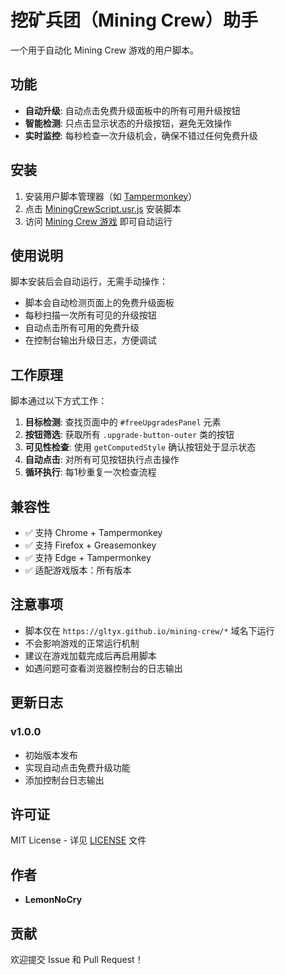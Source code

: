 # 挖矿兵团（Mining Crew）助手

一个用于自动化 Mining Crew 游戏的用户脚本。

## 功能

- **自动升级**: 自动点击免费升级面板中的所有可用升级按钮
- **智能检测**: 只点击显示状态的升级按钮，避免无效操作
- **实时监控**: 每秒检查一次升级机会，确保不错过任何免费升级

## 安装

1. 安装用户脚本管理器（如 [Tampermonkey](https://www.tampermonkey.net/)）
2. 点击 [MiningCrewScript.usr.js](MiningCrewScript.usr.js) 安装脚本
3. 访问 [Mining Crew 游戏](https://gltyx.github.io/mining-crew/) 即可自动运行

## 使用说明

脚本安装后会自动运行，无需手动操作：

- 脚本会自动检测页面上的免费升级面板
- 每秒扫描一次所有可见的升级按钮
- 自动点击所有可用的免费升级
- 在控制台输出升级日志，方便调试

## 工作原理

脚本通过以下方式工作：

1. **目标检测**: 查找页面中的 `#freeUpgradesPanel` 元素
2. **按钮筛选**: 获取所有 `.upgrade-button-outer` 类的按钮
3. **可见性检查**: 使用 `getComputedStyle` 确认按钮处于显示状态
4. **自动点击**: 对所有可见按钮执行点击操作
5. **循环执行**: 每1秒重复一次检查流程

## 兼容性

- ✅ 支持 Chrome + Tampermonkey
- ✅ 支持 Firefox + Greasemonkey
- ✅ 支持 Edge + Tampermonkey
- ✅ 适配游戏版本：所有版本

## 注意事项

- 脚本仅在 `https://gltyx.github.io/mining-crew/*` 域名下运行
- 不会影响游戏的正常运行机制
- 建议在游戏加载完成后再启用脚本
- 如遇问题可查看浏览器控制台的日志输出

## 更新日志

### v1.0.0

- 初始版本发布
- 实现自动点击免费升级功能
- 添加控制台日志输出

## 许可证

MIT License - 详见 [LICENSE](../../LICENSE) 文件

## 作者

- **LemonNoCry**

## 贡献

欢迎提交 Issue 和 Pull Request！
